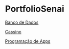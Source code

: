 # PortfolioSenai 

<a href="https://github.com/yurizinn/portfolio-senai/tree/main/Banco%20de%20dados">Banco de Dados</a>

<a href="https://github.com/yurizinn/portfolio-senai/tree/main/Cassino">Cassino</a>

<a href="https://github.com/yurizinn/portfolio-senai/tree/main/Programacao">Programação de Apps</a>
